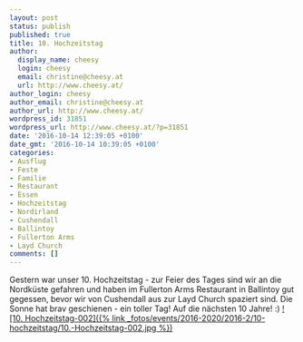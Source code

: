 ```yaml
---
layout: post
status: publish
published: true
title: 10. Hochzeitstag
author:
  display_name: cheesy
  login: cheesy
  email: christine@cheesy.at
  url: http://www.cheesy.at/
author_login: cheesy
author_email: christine@cheesy.at
author_url: http://www.cheesy.at/
wordpress_id: 31851
wordpress_url: http://www.cheesy.at/?p=31851
date: '2016-10-14 12:39:05 +0100'
date_gmt: '2016-10-14 10:39:05 +0100'
categories:
- Ausflug
- Feste
- Familie
- Restaurant
- Essen
- Hochzeitstag
- Nordirland
- Cushendall
- Ballintoy
- Fullerton Arms
- Layd Church
comments: []
---
```

Gestern war unser 10. Hochzeitstag - zur Feier des Tages sind wir an die Nordküste gefahren und haben im Fullerton Arms Restaurant in Ballintoy gut gegessen, bevor wir von Cushendall aus zur Layd Church spaziert sind. Die Sonne hat brav geschienen - ein toller Tag! Auf die nächsten 10 Jahre! :)
[![10. Hochzeitstag-002]({% link _fotos/events/2016-2020/2016-2/10-hochzeitstag/10.-Hochzeitstag-002.jpg %})](http://www.cheesy.at/fotos/events/10-hochzeitstag/)
